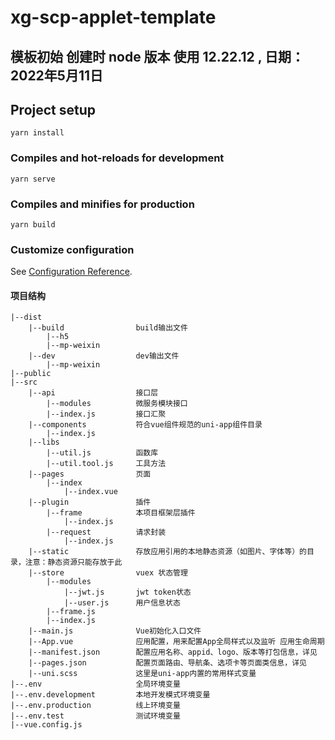 # xg-scp-applet-template

## 模板初始 创建时 node 版本 使用 12.22.12 , 日期：2022年5月11日
## Project setup
```
yarn install
```

### Compiles and hot-reloads for development
```
yarn serve
```

### Compiles and minifies for production
```
yarn build
```

### Customize configuration
See [Configuration Reference](https://cli.vuejs.org/config/).

#### 项目结构
```
|--dist
    |--build                build输出文件
        |--h5
        |--mp-weixin
    |--dev                  dev输出文件
        |--mp-weixin
|--public
|--src
    |--api                  接口层
        |--modules          微服务模块接口
        |--index.js         接口汇聚
    |--components           符合vue组件规范的uni-app组件目录
        |--index.js
    |--libs
        |--util.js          函数库
        |--util.tool.js     工具方法
    |--pages                页面
        |--index
            |--index.vue
    |--plugin               插件
        |--frame            本项目框架层插件
            |--index.js
        |--request          请求封装
            |--index.js
    |--static               存放应用引用的本地静态资源（如图片、字体等）的目录，注意：静态资源只能存放于此
    |--store                vuex 状态管理
        |--modules
            |--jwt.js       jwt token状态
            |--user.js      用户信息状态
        |--frame.js
        |--index.js
    |--main.js              Vue初始化入口文件
    |--App.vue              应用配置，用来配置App全局样式以及监听 应用生命周期
    |--manifest.json        配置应用名称、appid、logo、版本等打包信息，详见
    |--pages.json           配置页面路由、导航条、选项卡等页面类信息，详见
    |--uni.scss             这里是uni-app内置的常用样式变量 
|--.env                     全局环境变量
|--.env.development         本地开发模式环境变量
|--.env.production          线上环境变量
|--.env.test                测试环境变量
|--vue.config.js            
```